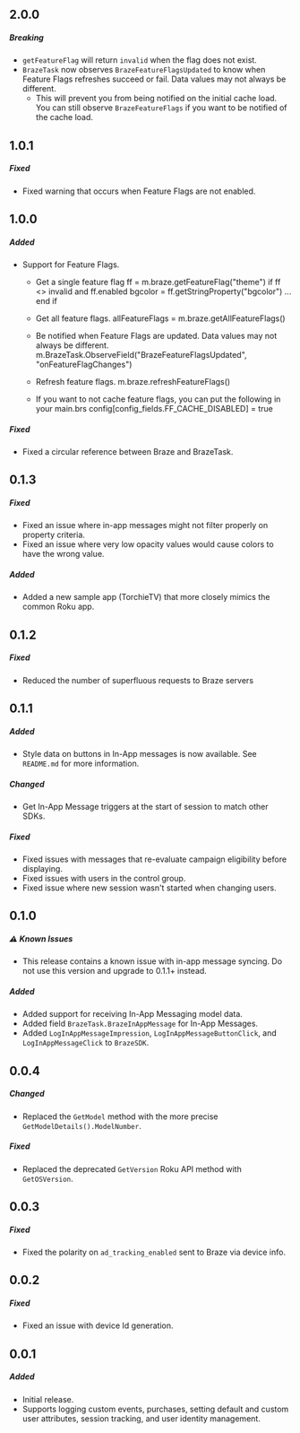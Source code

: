 ## 2.0.0

##### Breaking
- `getFeatureFlag` will return `invalid` when the flag does not exist.
- `BrazeTask` now observes `BrazeFeatureFlagsUpdated` to know when Feature Flags refreshes succeed or fail. Data values may not always be different.
  - This will prevent you from being notified on the initial cache load. You can still observe `BrazeFeatureFlags` if you want to be notified of the cache load.

## 1.0.1

##### Fixed

- Fixed warning that occurs when Feature Flags are not enabled.

## 1.0.0

##### Added

- Support for Feature Flags.
   - Get a single feature flag
     ff = m.braze.getFeatureFlag("theme")
     if ff <> invalid and ff.enabled 
       bgcolor = ff.getStringProperty("bgcolor")
       ...
     end if

   - Get all feature flags.
     allFeatureFlags = m.braze.getAllFeatureFlags()

   - Be notified when Feature Flags are updated. Data values may not always be different.
     m.BrazeTask.ObserveField("BrazeFeatureFlagsUpdated", "onFeatureFlagChanges")

   - Refresh feature flags.
     m.braze.refreshFeatureFlags()

   - If you want to not cache feature flags, you can put the following in your main.brs
   config[config_fields.FF_CACHE_DISABLED] = true

##### Fixed

- Fixed a circular reference between Braze and BrazeTask.

## 0.1.3

##### Fixed

- Fixed an issue where in-app messages might not filter properly on property criteria.
- Fixed an issue where very low opacity values would cause colors to have the wrong value.

##### Added

- Added a new sample app (TorchieTV) that more closely mimics the common Roku app.

## 0.1.2

##### Fixed

- Reduced the number of superfluous requests to Braze servers

## 0.1.1

##### Added

- Style data on buttons in In-App messages is now available. See `README.md` for more information.

##### Changed

- Get In-App Message triggers at the start of session to match other SDKs.

##### Fixed

- Fixed issues with messages that re-evaluate campaign eligibility before displaying.
- Fixed issues with users in the control group.
- Fixed issue where new session wasn't started when changing users.

## 0.1.0

##### ⚠️ Known Issues
- This release contains a known issue with in-app message syncing. Do not use this version and upgrade to 0.1.1+ instead.

##### Added

- Added support for receiving In-App Messaging model data.
- Added field `BrazeTask.BrazeInAppMessage` for In-App Messages.
- Added `LogInAppMessageImpression`, `LogInAppMessageButtonClick`, and `LogInAppMessageClick` to `BrazeSDK`.

## 0.0.4

##### Changed

- Replaced the `GetModel` method with the more precise `GetModelDetails().ModelNumber`.

##### Fixed

- Replaced the deprecated `GetVersion` Roku API method with `GetOSVersion`.

## 0.0.3

##### Fixed

- Fixed the polarity on `ad_tracking_enabled` sent to Braze via device info.

## 0.0.2

##### Fixed

- Fixed an issue with device Id generation.

## 0.0.1

##### Added

- Initial release.
- Supports logging custom events, purchases, setting default and custom user attributes, session tracking, and user identity management.
